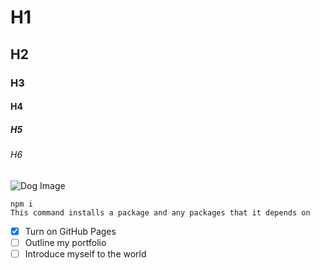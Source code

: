 # H1 
## H2
### H3
#### H4
##### H5
###### H6

![Dog Image](https://hips.hearstapps.com/hmg-prod/images/dog-puppy-on-garden-royalty-free-image-1586966191.jpg?crop=0.752xw:1.00xh;0.175xw,0&resize=1200:*)

```
npm i
This command installs a package and any packages that it depends on
```

- [x] Turn on GitHub Pages
- [ ] Outline my portfolio
- [ ] Introduce myself to the world
